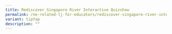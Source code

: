 ```yaml
---
title: Rediscover Singapore River Interactive Quizshow
permalink: /ne-related-lj-for-educators/rediscover-singapore-river-interactive-quizshow/
variant: tiptap
description: ""
---
```

